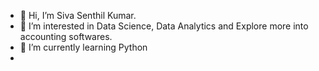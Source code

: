 - 👋 Hi, I’m Siva Senthil Kumar.
- 👀 I’m interested in Data Science, Data Analytics and Explore more into accounting softwares.
- 🌱 I’m currently learning Python
- 

<!---
sivask2022/sivask2022 is a ✨ special ✨ repository because its `README.md` (this file) appears on your GitHub profile.
You can click the Preview link to take a look at your changes.
--->
